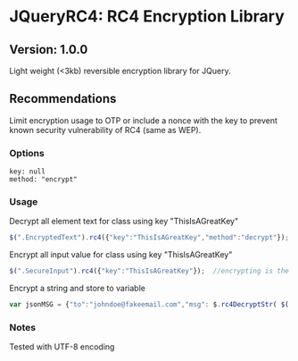 # JQueryRC4: RC4 Encryption Library

## Version: 1.0.0

Light weight (<3kb) reversible encryption library for JQuery. 


## Recommendations

Limit encryption usage to OTP or include a nonce with the key to prevent known security vulnerability of RC4 (same as WEP).

### Options

    key: null
    method: "encrypt"
    
### Usage

Decrypt all element text for class using key "ThisIsAGreatKey"
```javascript
$(".EncryptedText").rc4({"key":"ThisIsAGreatKey","method":"decrypt"});
```

Encrypt all input value for class using key "ThisIsAGreatKey"
```javascript
$(".SecureInput").rc4({"key":"ThisIsAGreatKey"});  //encrypting is the default method
```

Encrypt a string and store to variable
```javascript
var jsonMSG = {"to":"johndoe@fakeemail.com","msg": $.rc4DecryptStr(	$('#plainTextInput').val(),	$('#key').val()	)};
```

### Notes

Tested with UTF-8 encoding
